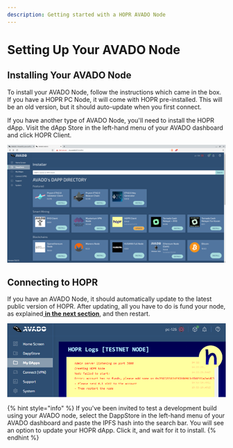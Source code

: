 ```yaml
---
description: Getting started with a HOPR AVADO Node
---
```


# Setting Up Your AVADO Node

## Installing Your AVADO Node

To install your AVADO Node, follow the instructions which came in the box. If you have a HOPR PC Node, it will come with HOPR pre-installed. This will be an old version, but it should auto-update when you first connect.

If you have another type of AVADO Node, you'll need to install the HOPR dApp. Visit the dApp Store in the left-hand menu of your AVADO dashboard and click HOPR Client.

![](../.gitbook/assets/hopr-client-avado-dashboard-2%20%281%29%20%281%29%20%281%29%20%281%29%20%281%29%20%281%29%20%281%29%20%281%29%20%281%29.png)

## **Connecting to HOPR**

If you have an AVADO Node, it should automatically update to the latest public version of HOPR. After updating, all you have to do is fund your node, as explained[ **in the next section**](funding-your-avado-node.md), and then restart.

![](../.gitbook/assets/avado-no-funds%20%282%29%20%282%29%20%281%29%20%281%29%20%281%29%20%281%29%20%281%29%20%281%29%20%281%29.png)

{% hint style="info" %}
If you've been invited to test a development build using your AVADO node, select the DappStore in the left-hand menu of your AVADO dashboard and paste the IPFS hash into the search bar. You will see an option to update your HOPR dApp. Click it, and wait for it to install.
{% endhint %}


